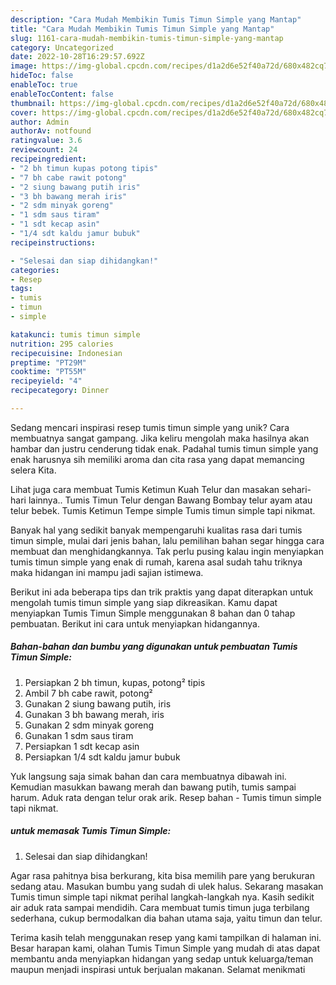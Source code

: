```yaml
---
description: "Cara Mudah Membikin Tumis Timun Simple yang Mantap"
title: "Cara Mudah Membikin Tumis Timun Simple yang Mantap"
slug: 1161-cara-mudah-membikin-tumis-timun-simple-yang-mantap
category: Uncategorized
date: 2022-10-28T16:29:57.692Z
image: https://img-global.cpcdn.com/recipes/d1a2d6e52f40a72d/680x482cq70/tumis-timun-simple-foto-resep-utama.jpg
hideToc: false
enableToc: true
enableTocContent: false
thumbnail: https://img-global.cpcdn.com/recipes/d1a2d6e52f40a72d/680x482cq70/tumis-timun-simple-foto-resep-utama.jpg
cover: https://img-global.cpcdn.com/recipes/d1a2d6e52f40a72d/680x482cq70/tumis-timun-simple-foto-resep-utama.jpg
author: Admin
authorAv: notfound
ratingvalue: 3.6
reviewcount: 24
recipeingredient:
- "2 bh timun kupas potong tipis"
- "7 bh cabe rawit potong"
- "2 siung bawang putih iris"
- "3 bh bawang merah iris"
- "2 sdm minyak goreng"
- "1 sdm saus tiram"
- "1 sdt kecap asin"
- "1/4 sdt kaldu jamur bubuk"
recipeinstructions:

- "Selesai dan siap dihidangkan!"
categories:
- Resep
tags:
- tumis
- timun
- simple

katakunci: tumis timun simple 
nutrition: 295 calories
recipecuisine: Indonesian
preptime: "PT29M"
cooktime: "PT55M"
recipeyield: "4"
recipecategory: Dinner

---
```





Sedang mencari inspirasi resep tumis timun simple yang unik? Cara membuatnya sangat gampang. Jika keliru mengolah maka hasilnya akan hambar dan justru cenderung tidak enak. Padahal tumis timun simple yang enak harusnya sih memiliki aroma dan cita rasa yang dapat memancing selera Kita.





Lihat juga cara membuat Tumis Ketimun Kuah Telur dan masakan sehari-hari lainnya.. Tumis Timun Telur dengan Bawang Bombay telur ayam atau telur bebek. Tumis Ketimun Tempe simple Tumis timun simple tapi nikmat.

Banyak hal yang sedikit banyak mempengaruhi kualitas rasa dari tumis timun simple, mulai dari jenis bahan, lalu pemilihan bahan segar hingga cara membuat dan menghidangkannya. Tak perlu pusing kalau ingin menyiapkan tumis timun simple yang enak di rumah, karena asal sudah tahu triknya maka hidangan ini mampu jadi sajian istimewa.






Berikut ini ada beberapa tips dan trik praktis yang dapat diterapkan untuk mengolah tumis timun simple yang siap dikreasikan. Kamu dapat menyiapkan Tumis Timun Simple menggunakan 8 bahan dan 0 tahap pembuatan. Berikut ini cara untuk menyiapkan hidangannya.

<!--inarticleads1-->

##### Bahan-bahan dan bumbu yang digunakan untuk pembuatan Tumis Timun Simple:

1. Persiapkan 2 bh timun, kupas, potong² tipis
1. Ambil 7 bh cabe rawit, potong²
1. Gunakan 2 siung bawang putih, iris
1. Gunakan 3 bh bawang merah, iris
1. Gunakan 2 sdm minyak goreng
1. Gunakan 1 sdm saus tiram
1. Persiapkan 1 sdt kecap asin
1. Persiapkan 1/4 sdt kaldu jamur bubuk


Yuk langsung saja simak bahan dan cara membuatnya dibawah ini. Kemudian masukkan bawang merah dan bawang putih, tumis sampai harum. Aduk rata dengan telur orak arik. Resep bahan - Tumis timun simple tapi nikmat. 

<!--inarticleads2-->

#####  untuk memasak Tumis Timun Simple:


1. Selesai dan siap dihidangkan!

Agar rasa pahitnya bisa berkurang, kita bisa memilih pare yang berukuran sedang atau. Masukan bumbu yang sudah di ulek halus. Sekarang masakan Tumis timun simple tapi nikmat perihal langkah-langkah nya. Kasih sedikit air aduk rata sampai mendidih. Cara membuat tumis timun juga terbilang sederhana, cukup bermodalkan dia bahan utama saja, yaitu timun dan telur. 

Terima kasih telah menggunakan resep yang kami tampilkan di halaman ini. Besar harapan kami, olahan Tumis Timun Simple yang mudah di atas dapat membantu anda menyiapkan hidangan yang sedap untuk keluarga/teman maupun menjadi inspirasi untuk berjualan makanan. Selamat menikmati
